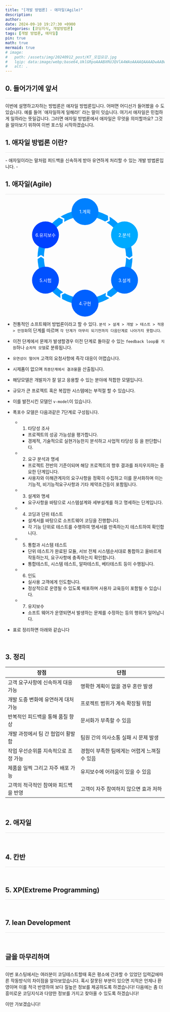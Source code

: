 ```yaml
---
title: "[개발 방법론] - 애자일(Agile)"
description: 
author:
date: 2024-09-10 19:27:30 +0900
categories: [코딩지식, 개발방법론]
tags: [개발 방법론, 애자일]
pin: true
math: true
mermaid: true
# image:
#   path: /assets/img/20240912_post/KT_모집요강.jpg
#   lqip: data:image/webp;base64,UklGRpoAAABXRUJQVlA4WAoAAAAQAAAADwAABwAAQUxQSDIAAAARL0AmbZurmr57yyIiqE8oiG0bejIYEQTgqiDA9vqnsUSI6H+oAERp2HZ65qP/VIAWAFZQOCBCAAAA8AEAnQEqEAAIAAVAfCWkAALp8sF8rgRgAP7o9FDvMCkMde9PK7euH5M1m6VWoDXf2FkP3BqV0ZYbO6NA/VFIAAAA
#   alt: .
---
```


## **0. 들어가기에 앞서**
<hr style="height: 0.5px; background-color: rgba(0, 0, 0, .1); border: none;" /> 
이번에 설명하고자하는 방법론은 애자일 방법론입니다.  
어떠면 어디선가 들어봤을 수 도 있습니다. 예를 들어 `애자일하게 일해라!` 라는 말이 잇습니다. 여기서 애자일은 민첩하게 일하라는 뜻일겁니다.
그러면 애자일 방법론에서 애자일은 무엇을 의미할까요?
그것을 알아보기 위하여 이번 포스팅 시작하겠습니다.

<br/>

## **1. 애자일 방법론 이란?**
<hr style="height: 0.5px; background-color: rgba(0, 0, 0, .1); border: none;" /> 
- 애자일이라는 말처럼 피드백을 신속하게 받아 유연하게 처리할 수 있는 개발 방법론입니다.
- 

<br/>

## **1. 애자일(Agile)**
<hr style="height: 0.5px; background-color: rgba(0, 0, 0, .1); border: none;" /> 

<div style="position: relative; width: 260px; height: 260px; border-radius: 50%; border: 20px solid #0099ff; margin: 50px auto;">
  <!-- 계획 -->
  <div style="position: absolute; top: -22%; left: 50%; transform: translate(-50%, 0); text-align: center;">
    <div style="background-color: #0080ff; color: white; border-radius: 50%; width: 85px; height: 85px; display: flex; justify-content: center; align-items: center;">1.계획</div>
  </div>
  <!-- 분석 -->
  <div style="position: absolute; top: 22.5%; left: 98%; transform: translate(-50%, -50%); text-align: center;">
    <div style="background-color: #00aaff; color: white; border-radius: 50%; width: 85px; height: 85px; display: flex; justify-content: center; align-items: center;">2.분석</div>
  </div>
  <!-- 설계 -->
  <div style="position: absolute; top: 77.5%; left: 98%; transform: translate(-50%, -50%); text-align: center;">
    <div style="background-color: #0070ff; color: white; border-radius: 50%; width: 85px; height: 85px; display: flex; justify-content: center; align-items: center;">3.설계</div>
  </div>
  <!-- 구현 -->
  <div style="position: absolute; bottom: -22%; left: 50%; transform: translate(-50%, 0); text-align: center;">
    <div style="background-color: #0060ff; color: white; border-radius: 50%; width: 85px; height: 85px; display: flex; justify-content: center; align-items: center;">4.구현</div>
  </div>
  <!-- 시험 -->
  <div style="position: absolute; top: 77.5%; left: 2%; transform: translate(-50%, -50%); text-align: center;">
    <div style="background-color: #0050ff; color: white; border-radius: 50%; width: 85px; height: 85px; display: flex; justify-content: center; align-items: center;">5.시험</div>
  </div>
  <!-- 유지보수 -->
  <div style="position: absolute; top: 22.5%; left: 2%; transform: translate(-50%, -50%); text-align: center;">
    <div style="background-color: #0040ff; color: white; border-radius: 50%; width: 85px; height: 85px; display: flex; justify-content: center; align-items: center;">6.유지보수</div>
  </div>
  
  <!-- 화살표 추가 -->
  <!-- 화살표: 계획 -> 분석 -->
  <div style="position: absolute; top: 3.5%; left: 78%; transform: translate(-50%, -50%) rotate(30deg); font-size: 27px; color: white;">❯</div>
  
  <!-- 화살표: 분석 -> 설계 -->
  <div style="position: absolute; top: 50%; left: 104.5%; transform: translate(-50%, -50%) rotate(90deg); font-size: 27px; color: white;">❯</div>
  
  <!-- 화살표: 설계 -> 구현 -->
  <div style="position: absolute; top: 96.5%; left: 78%; transform: translate(-50%, -50%) rotate(150deg); font-size: 27px; color: white;">❯</div>
  
  <!-- 화살표: 구현 -> 시험 -->
  <div style="position: absolute; top: 96.5%; left: 22%; transform: translate(-50%, -50%) rotate(210deg); font-size: 27px; color: white;">❯</div>
  
  <!-- 화살표: 시험 -> 유지보수 -->
  <div style="position: absolute; top: 50%; left: -4.5%; transform: translate(-50%, -50%) rotate(270deg); font-size: 27px; color: white;">❯</div>
  
  <!-- 화살표: 유지보수 -> 계획 -->
  <div style="position: absolute; top: 3.5%; left: 22%; transform: translate(-50%, -50%) rotate(330deg); font-size: 27px; color: white;">❯</div>

</div>


- 전통적인 소프트웨어 방법론이라고 할 수 있다. `분석 > 설계 > 개발 > 테스트 > 적용 > 안정화`의 단계를 따르며 `각 단계가 마무리 되기전까지 다음단계로 나아가지 못합니다`.
- 이전 단계에서 문제가 발생할경우 이전 단계로 돌아갈 수 있는 `feedback loop를 지원`하나 `순차적 모델`로 분류됩니다.
- `유연성이 떨어져` 고객의 요청사항에 즉각 대응이 어렵습니다.
- 시제품이 없으며 `최종단계에서 결과물`을 산출됩니다.
- 해당모델은 개발자가 잘 알고 응용할 수 있는 분야에 적합한 모델입니다.
- 규모가 큰 프로젝트 혹은 복잡한 시스템에는 부적절 할 수 있습니다.
- 이를 발전시킨 모델인 `v-model`이 있습니다.
- 폭포수 모델은 다음과같은 7단계로 구성됩니다.
  - 1. 타당성 조사
    - 프로젝트의 성공 가능성을 평가합니다.
    - 경제적, 기술적으로 실현가능한지 분석하고 사업적 타당성 등 을 판단합니다.
  - 2. 요구 분석과 명세
    - 프로젝트 전반의 기준이되며 해당 프로젝트의 향후 결과를 좌지우지하는 중요한 단계입니다.
    - 사용자와 이해관계자의 요구사항을 정확히 수집하고 이를 문서화하며 이는 기능적, 비기능적요구사항과 기타 제약조건등이 포함됩니다.
  - 3. 설계와 명세
    - 요구사항을 바탕으로 시스템설계와 세부설계를 하고 명세하는 단계입니다.
  - 4. 코딩과 단위 테스트
    - 설계서를 바탕으로 소프트웨어 코딩을 진행합니다.
    - 각 기능 단위로 테스트를 수행하여 명세서를 만족하는지 테스트하여 확인합니다.
  - 5. 통합과 시스템 테스트
    - 단위 테스트가 완료된 모듈, 서브 전체 시스템순서대로 통합하고 올바르게 작동하는지, 요구사항에 충족하는지 확인합니다.
    - 통합테스트, 시스템 테스트, 알파테스트, 베타테스트 등이 수행됩니다.
  - 6. 인도
    - 실사용 고객에게 인도합니다.
    - 정상적으로 운영될 수 있도록 배포하며 사용자 교육등이 포함될 수 있습니다.
  - 7. 유지보수
    - 소프트 웨어가 운영되면서 발생하는 문제를 수정하는 등의 행위가 일어납니다.

- 표로 정리하면 아래와 같습니다  

<br/>

## **3. 정리**

| **장점**                           | **단점**                          |
|-------------------------------------|------------------------------------|
| 고객 요구사항에 신속하게 대응 가능  | 명확한 계획이 없을 경우 혼란 발생 |
| 개발 도중 변화에 유연하게 대처 가능 | 프로젝트 범위가 계속 확장될 위험  |
| 반복적인 피드백을 통해 품질 향상    | 문서화가 부족할 수 있음           |
| 개발 과정에서 팀 간 협업이 활발함   | 팀원 간의 의사소통 실패 시 문제 발생 |
| 작업 우선순위를 지속적으로 조정 가능 | 경험이 부족한 팀에게는 어렵게 느껴질 수 있음 |
| 제품을 일찍 그리고 자주 배포 가능  | 유지보수에 어려움이 있을 수 있음 |
| 고객의 적극적인 참여와 피드백을 반영 | 고객이 자주 참여하지 않으면 효과 저하 |


<br/>

## **2. 애자일**
<hr style="height: 0.5px; background-color: rgba(0, 0, 0, .1); border: none;" /> 

<br/>

## **4. 칸반**
<hr style="height: 0.5px; background-color: rgba(0, 0, 0, .1); border: none;" /> 

<br/>

## **5. XP(Extreme Programming)**
<hr style="height: 0.5px; background-color: rgba(0, 0, 0, .1); border: none;" /> 

<br/>

## **7. lean Development**
<hr style="height: 0.5px; background-color: rgba(0, 0, 0, .1); border: none;" /> 

<br/>

## **글을 마무리하며**

<hr style="height: 0.5px; background-color: rgba(0, 0, 0, .1); border: none;" />

이번 포스팅에서는 여러분이 코딩테스트할때 혹은 평소에 간과할 수 있었던 입력값에따른 작동방식의 차이점을 알아보았습니다.
혹시 잘못된 부분이 있으면 지적은 언제나 환영이며 이를 적극 반영하여 보다 질높은 정보를 제공하도록 하겠습니다!
다음에는 좀 더 흥미로운 코딩지식과 다양한 정보를 가지고 찾아올 수 있도록 하겠습니다!

이만 가보겠습니다!
